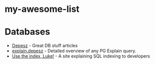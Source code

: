 # my-awesome-list

# Databases

- [Depesz](https://www.depesz.com/) - Great DB stuff articles
- [explain.depesz](https://explain.depesz.com/) - Detailed overview of any PG Explain query.
- [Use the index, Luke!](https://use-the-index-luke.com/) - A site explaining SQL indexing to developers
